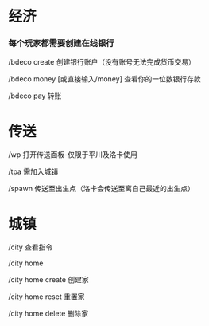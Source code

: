 # 经济

### 每个玩家都需要创建在线银行

/bdeco create 创建银行账户（没有账号无法完成货币交易）

/bdeco money [或直接输入/money] 查看你的一位数银行存款

/bdeco pay 转账

# 传送

/wp 打开传送面板-仅限于平川及洛卡使用

/tpa 需加入城镇

/spawn 传送至出生点（洛卡会传送至离自己最近的出生点）

# 城镇

/city 查看指令

/city home

/city home create 创建家

/city home reset 重置家

/city home delete 删除家
